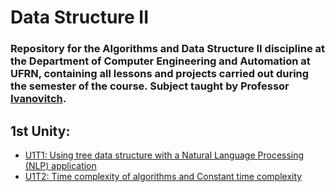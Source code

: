 # Data Structure II

### Repository for the Algorithms and Data Structure II discipline at the Department of Computer Engineering and Automation at UFRN, containing all lessons and projects carried out during the semester of the course. Subject taught by Professor [Ivanovitch](https://github.com/ivanovitchm).

## 1st Unity:

* [U1T1: Using tree data structure with a Natural Language Processing (NLP) application](https://github.com/CarlosG18/aedii_dca0209/tree/main/unidade1/U1T1)
* [U1T2: Time complexity of algorithms and Constant time complexity](https://github.com/JeanMagnus/estrutura-dados-2/blob/main/U1T2/U1T2.md)

